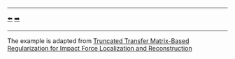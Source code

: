 ***
[⬅️](../037/README.md "Previous example")
[➡️](../README.md "Go up one directory level")
***

The example is adapted from [Truncated Transfer Matrix-Based Regularization for Impact Force Localization and Reconstruction](https://doi.org/10.3390/s25185712)
